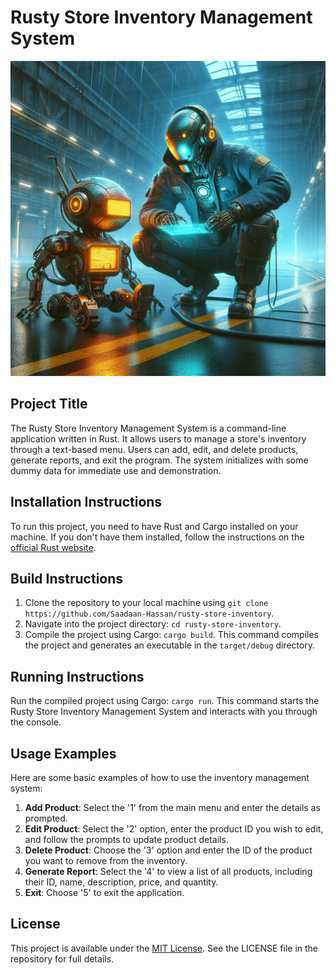 # Rusty Store Inventory Management System

![Rust](repo-banner.jpeg)

## Project Title

The Rusty Store Inventory Management System is a command-line application written in Rust. It allows users to manage a store's inventory through a text-based menu. Users can add, edit, and delete products, generate reports, and exit the program. The system initializes with some dummy data for immediate use and demonstration.

## Installation Instructions

To run this project, you need to have Rust and Cargo installed on your machine. If you don't have them installed, follow the instructions on the [official Rust website](https://www.rust-lang.org/tools/install).

## Build Instructions

1. Clone the repository to your local machine using `git clone https://github.com/Saadaan-Hassan/rusty-store-inventory`.
2. Navigate into the project directory: `cd rusty-store-inventory`.
3. Compile the project using Cargo: `cargo build`. This command compiles the project and generates an executable in the `target/debug` directory.

## Running Instructions

Run the compiled project using Cargo: `cargo run`. This command starts the Rusty Store Inventory Management System and interacts with you through the console.

## Usage Examples

Here are some basic examples of how to use the inventory management system:

1. **Add Product**: Select the '1' from the main menu and enter the details as prompted.
2. **Edit Product**: Select the '2' option, enter the product ID you wish to edit, and follow the prompts to update product details.
3. **Delete Product**: Choose the '3' option and enter the ID of the product you want to remove from the inventory.
4. **Generate Report**: Select the '4' to view a list of all products, including their ID, name, description, price, and quantity.
5. **Exit**: Choose '5' to exit the application.

## License

This project is available under the [MIT License](LICENSE). See the LICENSE file in the repository for full details.
